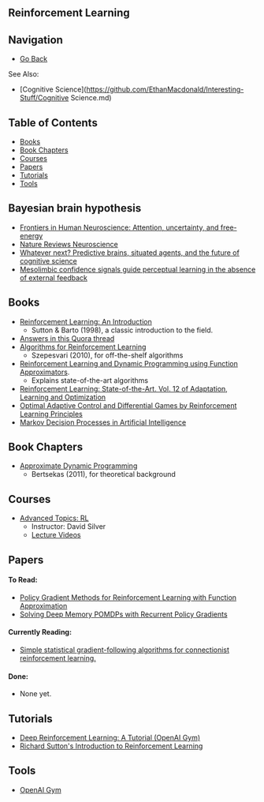 ## Reinforcement Learning

## Navigation

- [Go Back](https://github.com/EthanMacdonald/Interesting-Stuff)

See Also:
- [Cognitive Science](https://github.com/EthanMacdonald/Interesting-Stuff/Cognitive Science.md)

## Table of Contents
- [Books](#books)
- [Book Chapters](#book-chapters)
- [Courses](#courses)
- [Papers](#papers)
- [Tutorials](#tutorials)
- [Tools](#tools)

## Bayesian brain hypothesis
- [Frontiers in Human Neuroscience: Attention, uncertainty, and free-energy](http://www.fil.ion.ucl.ac.uk/~karl/Attention%20uncertainty%20and%20free-energy.pdf)
- [Nature Reviews Neuroscience](http://www.fil.ion.ucl.ac.uk/~karl/The%20free-energy%20principle%20A%20unified%20brain%20theory.pdf)
- [Whatever next? Predictive brains, situated agents, and the future of cognitive science](http://www.fil.ion.ucl.ac.uk/~karl/Whatever%20next.pdf)
- [Mesolimbic confidence signals guide perceptual learning in the absence of external feedback](http://elifesciences.org/content/5/e13388v1)

## Books
- [Reinforcement Learning: An Introduction](https://www.amazon.ca/Reinforcement-Learning-Introduction-Richard-Sutton/dp/0262193981)
	- Sutton & Barto (1998), a classic introduction to the field.
- [Answers in this Quora thread](https://www.quora.com/What-are-the-best-books-about-reinforcement-learning)
- [Algorithms for Reinforcement Learning](http://www.ualberta.ca/~szepesva/RLBook.html)
	- Szepesvari (2010), for off-the-shelf algorithms
- [Reinforcement Learning and Dynamic Programming using Function Approximators](http://rlbook.busoniu.net/). 
	- Explains state-of-the-art algorithms
- [Reinforcement Learning: State-of-the-Art. Vol. 12 of Adaptation, Learning and Optimization](http://www.springer.com/us/book/9783642276446)
- [Optimal Adaptive Control and Differential Games by Reinforcement Learning Principles](http://www.theiet.org/resources/books/control/opt_adp.cfm)
- [Markov Decision Processes in Artificial Intelligence](http://ca.wiley.com/WileyCDA/WileyTitle/productCd-1848211678.html)

## Book Chapters
- [Approximate Dynamic Programming](http://web.mit.edu/dimitrib/www/dpchapter.pdf)
	- Bertsekas (2011), for theoretical background

## Courses
- [Advanced Topics: RL](http://www0.cs.ucl.ac.uk/staff/d.silver/web/Teaching.html)
	- Instructor: David Silver
	- [Lecture Videos](http://www.machinelearningtalks.com/tag/rl-course)

## Papers

#### To Read:
- [Policy Gradient Methods for Reinforcement Learning with Function Approximation](https://webdocs.cs.ualberta.ca/~sutton/papers/SMSM-NIPS99.pdf)
- [Solving Deep Memory POMDPs with Recurrent Policy Gradients](http://people.idsia.ch/~foerster/2007/2/icann2007.pdf)

#### Currently Reading:
- [Simple statistical gradient-following algorithms for connectionist reinforcement learning.](http://www-anw.cs.umass.edu/~barto/courses/cs687/williams92simple.pdf)

#### Done:
- None yet.

## Tutorials
- [Deep Reinforcement Learning: A Tutorial (OpenAI Gym)](https://gym.openai.com/docs/rl)
- [Richard Sutton's Introduction to Reinforcement Learning](http://research.microsoft.com/apps/video/?id=259577)

## Tools
- [OpenAI Gym](https://gym.openai.com/)
